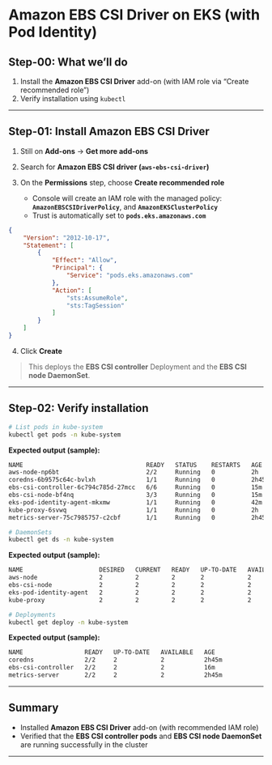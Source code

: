 # Amazon EBS CSI Driver on EKS (with Pod Identity)

## Step-00: What we’ll do

1. Install the **Amazon EBS CSI Driver** add-on (with IAM role via “Create recommended role”)
2. Verify installation using `kubectl`

---

## Step-01: Install Amazon EBS CSI Driver

1. Still on **Add-ons** → **Get more add-ons**
2. Search for **Amazon EBS CSI driver (`aws-ebs-csi-driver`)**
3. On the **Permissions** step, choose **Create recommended role**

   * Console will create an IAM role with the managed policy:
     **`AmazonEBSCSIDriverPolicy`**, and **`AmazonEKSClusterPolicy`**
   * Trust is automatically set to **`pods.eks.amazonaws.com`**

```json
{
    "Version": "2012-10-17",
    "Statement": [
        {
            "Effect": "Allow",
            "Principal": {
                "Service": "pods.eks.amazonaws.com"
            },
            "Action": [
                "sts:AssumeRole",
                "sts:TagSession"
            ]
        }
    ]
}
```

4. Click **Create**

> This deploys the **EBS CSI controller** Deployment and the **EBS CSI node DaemonSet**.

---

## Step-02: Verify installation

```bash
# List pods in kube-system
kubectl get pods -n kube-system
```

**Expected output (sample):**

```bash
NAME                                  READY   STATUS    RESTARTS   AGE
aws-node-np6bt                        2/2     Running   0          2h
coredns-6b9575c64c-bvlxh              1/1     Running   0          2h45m
ebs-csi-controller-6c794c785d-27mcc   6/6     Running   0          15m
ebs-csi-node-bf4nq                    3/3     Running   0          15m
eks-pod-identity-agent-mkxmw          1/1     Running   0          42m
kube-proxy-6svwq                      1/1     Running   0          2h
metrics-server-75c7985757-c2cbf       1/1     Running   0          2h45m
```

```bash
# DaemonSets
kubectl get ds -n kube-system
```

**Expected output (sample):**

```bash
NAME                     DESIRED   CURRENT   READY   UP-TO-DATE   AVAILABLE   NODE SELECTOR              AGE
aws-node                 2         2         2       2            2           <none>                     2h45m
ebs-csi-node             2         2         2       2            2           kubernetes.io/os=linux     15m
eks-pod-identity-agent   2         2         2       2            2           <none>                     42m
kube-proxy               2         2         2       2            2           <none>                     2h45m
```

```bash
# Deployments
kubectl get deploy -n kube-system
```

**Expected output (sample):**

```bash
NAME                 READY   UP-TO-DATE   AVAILABLE   AGE
coredns              2/2     2            2           2h45m
ebs-csi-controller   2/2     2            2           16m
metrics-server       2/2     2            2           2h45m
```

---

## Summary

* Installed **Amazon EBS CSI Driver** add-on (with recommended IAM role)
* Verified that the **EBS CSI controller pods** and **EBS CSI node DaemonSet** are running successfully in the cluster

---

